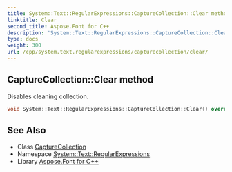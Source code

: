 ```yaml
---
title: System::Text::RegularExpressions::CaptureCollection::Clear method
linktitle: Clear
second_title: Aspose.Font for C++
description: 'System::Text::RegularExpressions::CaptureCollection::Clear method. Disables cleaning collection in C++.'
type: docs
weight: 300
url: /cpp/system.text.regularexpressions/capturecollection/clear/
---
```

## CaptureCollection::Clear method


Disables cleaning collection.

```cpp
void System::Text::RegularExpressions::CaptureCollection::Clear() override
```

## See Also

* Class [CaptureCollection](../)
* Namespace [System::Text::RegularExpressions](../../)
* Library [Aspose.Font for C++](../../../)
